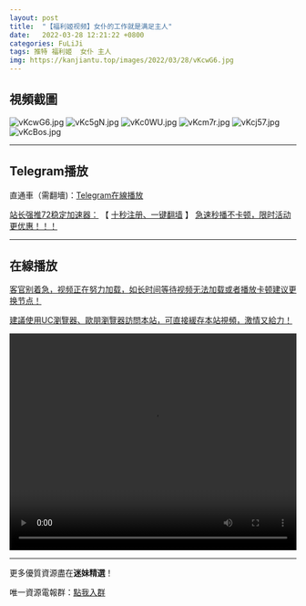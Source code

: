 ```yaml
---
layout: post
title:  "【福利姬视频】女仆的工作就是满足主人"
date:   2022-03-28 12:21:22 +0800
categories: FuLiJi
tags: 推特 福利姬  女仆 主人
img: https://kanjiantu.top/images/2022/03/28/vKcwG6.jpg
---
```



## 視頻截圖

![vKcwG6.jpg](https://kanjiantu.top/images/2022/03/28/vKcwG6.jpg)
![vKc5gN.jpg](https://kanjiantu.top/images/2022/03/28/vKc5gN.jpg)
![vKc0WU.jpg](https://kanjiantu.top/images/2022/03/28/vKc0WU.jpg)
![vKcm7r.jpg](https://kanjiantu.top/images/2022/03/28/vKcm7r.jpg)
![vKcj57.jpg](https://kanjiantu.top/images/2022/03/28/vKcj57.jpg)
![vKcBos.jpg](https://kanjiantu.top/images/2022/03/28/vKcBos.jpg)

* * *
## Telegram播放

直通車（需翻墻)：[Telegram在線播放](https://t.me/mimeijingxuan/395)

<u>站长强推72稳定加速器：</u> 【 [十秒注册、一键翻墙](https://www.mimei.blog/skip/vpn.html) 】
<u>  急速秒播不卡顿，限时活动更优惠！！！</u>
* * *
## 在線播放
<u>客官别着急，视频正在努力加载，如长时间等待视频无法加载或者播放卡顿建议更换节点！</u>

<u>建議使用UC瀏覽器、歐朋瀏覽器訪問本站，可直接緩存本站視頻，激情又給力！</u>
<center><video src="https://cdn.publer.io/uploads/videos/6246f078db2797343b249965/0616da7ebe0d2fd18d18507ef482e0a1.mp4" width="100%" height="380px" controls="controls"></video></center>


* * *
更多優質資源盡在**迷妹精選**！

唯一資源電報群：[點我入群](https://t.me/mimeijingxuan)


